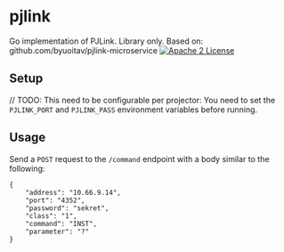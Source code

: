 # pjlink
Go implementation of PJLink. Library only. Based on: github.com/byuoitav/pjlink-microservice
[![Apache 2 License](https://img.shields.io/hexpm/l/plug.svg)](https://raw.githubusercontent.com/byuoitav/pjlink-microservice/master/LICENSE)

## Setup
// TODO: This need to be configurable per projector:
You need to set the `PJLINK_PORT` and `PJLINK_PASS` environment variables before running.

## Usage
Send a `POST` request to the `/command` endpoint with a body similar to the following:
```
{
    "address": "10.66.9.14",
    "port": "4352",
    "password": "sekret",
    "class": "1",
    "command": "INST",
    "parameter": "?"
}
```